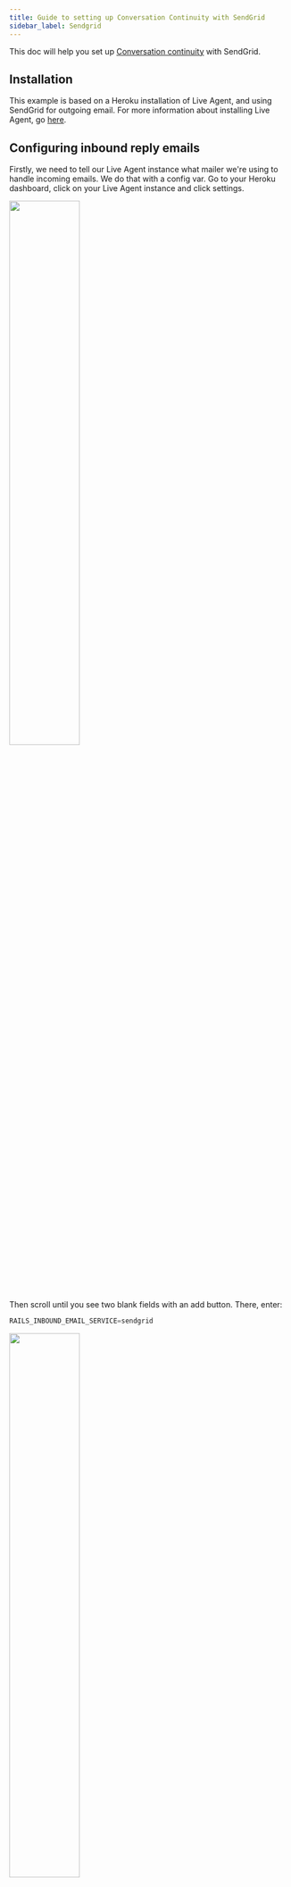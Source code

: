 ```yaml
---
title: Guide to setting up Conversation Continuity with SendGrid
sidebar_label: Sendgrid
---
```


This doc will help you set up [Conversation continuity](https://www.chatwoot.com/docs/self-hosted/configuration/features/email-channel/conversation-continuity) with SendGrid.

## Installation

This example is based on a Heroku installation of Live Agent, and using SendGrid for outgoing email. For more information about installing Live Agent, go [here](https://www.chatwoot.com/docs/self-hosted#deployment).

## Configuring inbound reply emails

Firstly, we need to tell our Live Agent instance what mailer we're using to handle incoming emails. We do that with a config var. Go to your Heroku dashboard, click on your Live Agent instance and click settings.

<img src="{{config.site_url}}live-agent/resources/images/sendgrid1.png" width="50%" style="margin-bottom: 5px">

Then scroll until you see two blank fields with an add button. There, enter:

```javascript
RAILS_INBOUND_EMAIL_SERVICE=sendgrid
```
<img src="{{config.site_url}}live-agent/resources/images/sendgrid2.jpg" width="50%" style="margin-bottom: 5px">

Next, we're going to set a password. We'll use this later on with SendGrid. For this example, we'll use something simple - like ```potatosalad```, but like all passwords - you should always use a secure mixture of letters, numbers and symbols.

<img src="{{config.site_url}}live-agent/resources/images/sendgrid3.jpg" width="50%" style="margin-bottom: 5px">

## SendGrid

Now we're going to set up the domain we're using for inbound emails. Because you're most likely going to have an email service like Google Workspace or Microsoft 365 for Business, you should use a subdomain for your inbound emails to Live Agent.

For example, let's say we used support.example.com as our domain. In this instance, we'd add an MX record pointing support.example.com to ```mx.sendgrid.net``` with a priority of ```10```.

You should wait a while (usually an hour will do). You can use [mxtoolbox.com](https://mxtoolbox.com) to check if the MX record has been propogated. If you see something like this, you can move onto the next step:

<img src="{{config.site_url}}live-agent/resources/images/sendgrid4.png" width="50%" style="margin-bottom: 5px">

Now, go to the SendGrid dashboard at [app.sendgrid.com](https://app.sendgrid.com). Select Settings, and Inbound Parse.

<img src="{{config.site_url}}live-agent/resources/images/sendgrid5.png" width="50%" style="margin-bottom: 5px">

Then click "Add Host & URL".

<img src="{{config.site_url}}live-agent/resources/images/sendgrid6.png" width="50%" style="margin-bottom: 5px">

**Receiving Subdomain** should be the domain you set up the MX record for earlier.

<img src="{{config.site_url}}live-agent/resources/images/sendgrid7.png" width="50%" style="margin-bottom: 5px">

Then add your **Destination URL**. Your Destination URL should look something like this:

```https://actionmailbox:potatosalad@chatwoot.example.com/rails/action_mailbox/sendgrid/inbound_emails```
``potatosalad`` is the password we set earlier, and ``Live Agent.example.com`` is the URL of our Live Agent instance. Everything else should stay the same.
<img src="{{config.site_url}}live-agent/resources/images/sendgrid8.png" width="50%" style="margin-bottom: 5px">
:::important
Make sure to check "POST the raw, full MIME message". In order to function correctly, Action Mailbox needs the raw MIME message.
<img src="{{config.site_url}}live-agent/resources/images/sendgrid-important.png" width="50%" style="margin-bottom: 5px">
:::
## Setting the inbound domain variable in Heroku
Finally, we need to tell our Live Agent installation what domain we're using with SendGrid.
Your variable should look like this:
```javascript
MAILER_INBOUND_EMAIL_DOMAIN=support.example.com
```

You should change ``support.example.com`` to the domain you used with SendGrid.

<img src="{{config.site_url}}live-agent/resources/images/sendgrid9.png" width="50%" style="margin-bottom: 5px">

## Next steps

You're done! Next, you should [enable the email channel](https://www.chatwoot.com/docs/self-hosted/configuration/features/email-channel/setup).